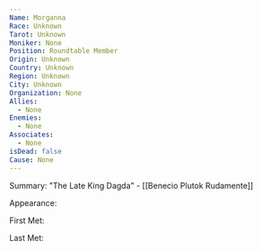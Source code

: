 ```yaml
---
Name: Morganna
Race: Unknown
Tarot: Unknown
Moniker: None
Position: Roundtable Member
Origin: Unknown
Country: Unknown
Region: Unknown
City: Unknown
Organization: None
Allies:
  - None
Enemies:
  - None
Associates:
  - None
isDead: false
Cause: None
---
```

Summary:
"The Late King Dagda" - [[Benecio Plutok Rudamente]]

Appearance: 

First Met: 

Last Met: 


